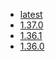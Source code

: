 <!-- 这里是应用的【Tag】信息，通过命令维护，详情参考：https://github.com/quicklyon/doc-toolkit -->
- [latest](https://github.com/umami-software/umami/releases/tags)
- [1.37.0](https://github.com/umami-software/umami/releases/tag/v1.37.0)
- [1.36.1](https://github.com/umami-software/umami/releases/tag/v1.36.1)
- [1.36.0](https://github.com/umami-software/umami/releases/tag/v1.36.0)
